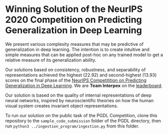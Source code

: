 # Winning Solution of the NeurIPS 2020 Competition on Predicting Generalization in Deep Learning

We present various complexity measures that may be predictive of generalization in deep learning. The intention is to create intuitive and simple measures 
that can be applied post-hoc on any trained model to get a relative measure of its generalization ability.

Our solutions based on consistency, robustness, and separability of representations achieved the highest (22.92) and second-highest (13.93) scores 
on the final phase of the [NeurIPS Competitition on Predicting Generalization in Deep Learning](https://sites.google.com/view/pgdl2020/home?authuser=0). We are **Team Interpex** on the [leaderboard](https://sites.google.com/view/pgdl2020/leaderboard?authuser=0).

Our solution is based on the quality of internal representations of deep neural networks, inspired by neuroscientific theories on how the human visual system creates invariant object representations.

To run our solution on the public task of the PGDL Competition, clone this repository to the ```sample_code_submission``` folder of the PGDL directory, then run 
```python3 ../ingestion_program/ingestion.py``` from this folder.


